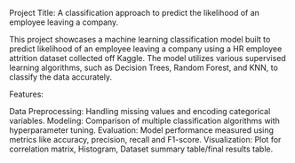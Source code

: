 Project Title: A classification approach to predict the likelihood of an employee leaving a company.

This project showcases a machine learning classification model built to predict likelihood of an employee leaving a company using a HR employee attrition dataset collected off Kaggle.
The model utilizes various supervised learning algorithms, such as Decision Trees, Random Forest, and KNN, to classify the data accurately.

Features:

Data Preprocessing: Handling missing values and encoding categorical variables.
Modeling: Comparison of multiple classification algorithms with hyperparameter tuning.
Evaluation: Model performance measured using metrics like accuracy, precision, recall and F1-score.
Visualization: Plot for correlation matrix, Histogram, Dataset summary table/final results table.

